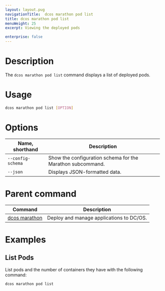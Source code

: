 ```yaml
---
layout: layout.pug
navigationTitle:  dcos marathon pod list
title: dcos marathon pod list
menuWeight: 25
excerpt: Viewing the deployed pods

enterprise: false
---
```


# Description
The `dcos marathon pod list` command displays a list of deployed pods.

# Usage

```bash
dcos marathon pod list [OPTION]
```

# Options

| Name, shorthand |  Description |
|---------|-------------|
| `--config-schema`   | Show the configuration schema for the Marathon subcommand. |
| `--json`   |   Displays JSON-formatted data. |

# Parent command

| Command | Description |
|---------|-------------|
| [dcos marathon](/mesosphere/dcos/1.11/cli/command-reference/dcos-marathon/) | Deploy and manage applications to DC/OS. |

# Examples

## List Pods
List pods and the number of containers they have with the following command:
```
dcos marathon pod list
```
